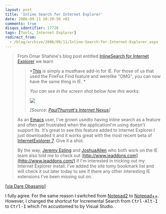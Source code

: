 ```yaml
---
layout: post
title: 'Inline Search for Internet Explorer'
date: 2006-09-11 10:20:50 +02
comments: true
disqus_identifier: 17728
tags: [Tools, Internet Explorer]
redirect_from:
  - /blog/archive/2006/09/11/Inline-Search-for-Internet-Explorer.aspx
---
```


> From Omar Shahine's blog post entitled [InlineSearch for Internet Explorer](http://www.shahine.com/omar/InlineSearchForInternetExplorer.aspx) we learn
>
> > *[This](http://www.core-services.fr/inline-search/) is simply a musthave add-in for IE. For those of us that used the FireFox Find feature and werelike "OMG", you can now have the same thing in IE. *
> >
> > *You can see in the screen shot below how this works:*
> >
> > *![](http://www.shahine.com/omar/content/binary/WindowsLiveWriter/InlineSearchforInternetExplorer_F2C3/image%7B0%7D%5B2%5D.png)*
> >
> > *[Source: [PaulThurrott's Internet Nexus](http://www.internet-nexus.com/2006/09/inline-search-for-internet-explorer.htm)]*
> >
> As an [Emacs](http://www.gnu.org/software/emacs/) user, I've grown usedto having inline search as a feature and often get frustrated when the applicationI'm using doesn't support its. It's great to see this feature added to Internet Explorer.I just downloaded it and it works great with the most recent beta of [InternetExplorer 7](http://www.microsoft.com/windows/ie/ie7/about/default.mspx). Give it a shot.
>
> By the way, [Jeremy Epling](http://www.jepling.com/) and [JoshuaAllen](http://www.netcrucible.com/blog/) who both work on the IE team also told me to check out [http://www.ieaddons.com](http://www.ieaddons.com/) if I'm interested in tricking out my Internet Explorer install. I've added the site tomy bookmark list and will check it out later today to see if there any other interesting IE extensions I've been missing out on.

[[via Dare Obasanjo](http://www.25hoursaday.com/weblog/PermaLink.aspx?guid=5f0506a7-8da7-4bb5-8836-0d6576743b34)]

I fully agree. For the same reason I switched from [Notepad2](http://www.flos-freeware.ch/notepad2.html) to [Notepad++](http://notepad-plus.sourceforge.net/). However, I changed the shortcut for Incremental Search from <kbd>Ctrl-Alt-I</kbd> to <kbd>Ctrl-I</kbd> which I'm accustomed to by Visual Studio.

